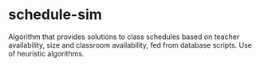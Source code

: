# schedule-sim
Algorithm that provides solutions to class schedules based on teacher availability, size and classroom availability, fed from database scripts. Use of heuristic algorithms.
